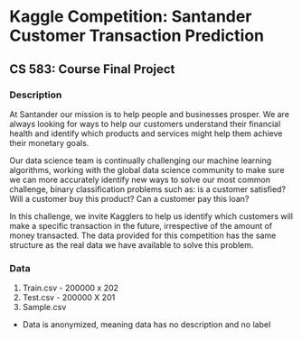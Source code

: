 # Kaggle Competition: Santander Customer Transaction Prediction
## CS 583: Course Final Project

### Description

At Santander our mission is to help people and businesses prosper. We are always looking for ways to help our customers understand their financial health and identify which products and services might help them achieve their monetary goals.

Our data science team is continually challenging our machine learning algorithms, working with the global data science community to make sure we can more accurately identify new ways to solve our most common challenge, binary classification problems such as: is a customer satisfied? Will a customer buy this product? Can a customer pay this loan?

In this challenge, we invite Kagglers to help us identify which customers will make a specific transaction in the future, irrespective of the amount of money transacted. The data provided for this competition has the same structure as the real data we have available to solve this problem.

### Data

1. Train.csv - 200000 x 202
2. Test.csv - 200000 X 201
3. Sample.csv 

- Data is anonymized, meaning data has no description and no label
